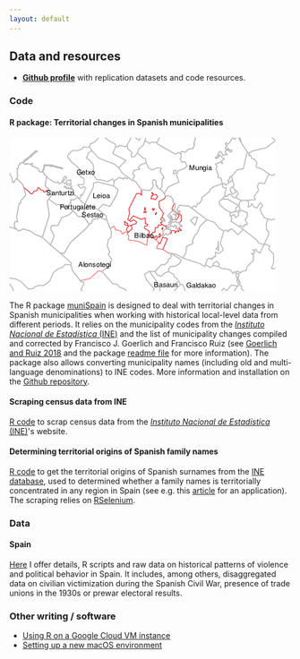 ```yaml
---
layout: default
---
```


## Data and resources

- **[Github profile](https://github.com/franvillamil)** with replication datasets and code resources.

### Code

#### R package: Territorial changes in Spanish municipalities

<img src="https://raw.githubusercontent.com/franvillamil/franvillamil.github.io/master/files/muni_bilbao.png" width="475" />

The R package [muniSpain](https://github.com/franvillamil/munispain) is designed to deal with territorial changes in Spanish municipalities when working with historical local-level data from different periods.
It relies on the municipality codes from the [*Instituto Nacional de Estadística* (INE)](http://ine.es/) and the list of municipality changes compiled and corrected by Francisco J. Goerlich and Francisco Ruiz (see [Goerlich and Ruiz 2018](https://doi.org/10.1515/jos-2018-0005) and the package [readme file](https://github.com/franvillamil/muniSpain/blob/master/readme.md) for more information).
The package also allows converting municipality names (including old and multi-language denominations) to INE codes.
More information and installation on the [Github repository](https://github.com/franvillamil/munispain).

#### Scraping census data from INE

[R code](https://github.com/franvillamil/scrap-INE-census) to scrap census data from the [*Instituto Nacional de Estadística* (INE)](http://ine.es/)'s website.

#### Determining territorial origins of Spanish family names

[R code](https://gist.github.com/franvillamil/d0e81d059f8bfd1b87fe76ede9b47f34) to get the territorial origins of Spanish surnames from the [INE database](https://www.ine.es/widgets/nombApell/index.shtml), used to determined whether a family names is territorially concentrated in any region in Spain (see e.g. this [article](https://www.tandfonline.com/doi/abs/10.1080/13537113.2020.1795451?journalCode=fnep20) for an application). The scraping relies on [RSelenium](https://github.com/ropensci/RSelenium).

### Data

#### Spain

[Here](./data_spain.md) I offer details, R scripts and raw data on historical patterns of violence and political behavior in Spain.
It includes, among others, disaggregated data on civilian victimization during the Spanish Civil War, presence of trade unions in the 1930s or prewar electoral results.

### Other writing / software

- [Using R on a Google Cloud VM instance](./posts/R_google_vm.md)
- [Setting up a new macOS environment](./posts/setup_macos.md)
